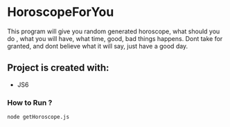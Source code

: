 # HoroscopeForYou

This program will give you random generated horoscope, what should you do , what you will have, what time, good, bad things happens.
Dont take for granted, and dont believe what it will say, just have a good day.

## Project is created with:
 * JS6

### How to Run ?

```
node getHoroscope.js
```
